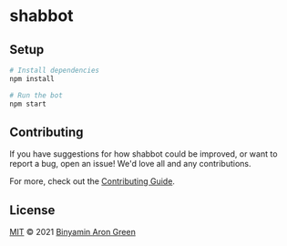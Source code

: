 # shabbot

## Setup

```sh
# Install dependencies
npm install

# Run the bot
npm start
```

## Contributing

If you have suggestions for how shabbot could be improved, or want to report a bug, open an issue! We'd love all and any contributions.

For more, check out the [Contributing Guide](CONTRIBUTING.md).

## License

[MIT](LICENSE) © 2021 [Binyamin Aron Green](https://binyam.in)
